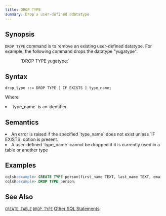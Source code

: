 ```yaml
---
title: DROP TYPE
summary: Drop a user-defined ddatatype
---
```

<style>
table {
  float: left;
}
#psyn {
  text-indent: 50px;
}
#ptodo {
  color: red
}
</style>

## Synopsis
`DROP TYPE` command is to remove an existing user-defined datatype. For example, the following command drops the datatype "yugatype".
<p id=psyn>`DROP TYPE yugatype;`</p>

## Syntax
```
drop_type ::= DROP TYPE [ IF EXISTS ] type_name;
```
Where
<li>`type_name` is an identifier.</li>

## Semantics

<li>An error is raised if the specified `type_name` does not exist unless `IF EXISTS` option is present.</li>
<li>A user-defined `type_name` cannot be dropped if it is currently used in a table or another type</li>

## Examples

``` sql
cqlsh:example> CREATE TYPE person(first_name TEXT, last_name TEXT, email TEXT);
cqlsh:example> DROP TYPE person;
```

## See Also
[`CREATE TABLE`](../ddl_create_table)
[`DROP TYPE`](../ddl_drop_keyspace)
[Other SQL Statements](..)
